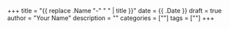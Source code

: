 +++
title = "{{ replace .Name "-" " " | title }}"
date = {{ .Date }}
draft = true
author = "Your Name"
description = ""
categories = [""]
tags = [""]
+++
